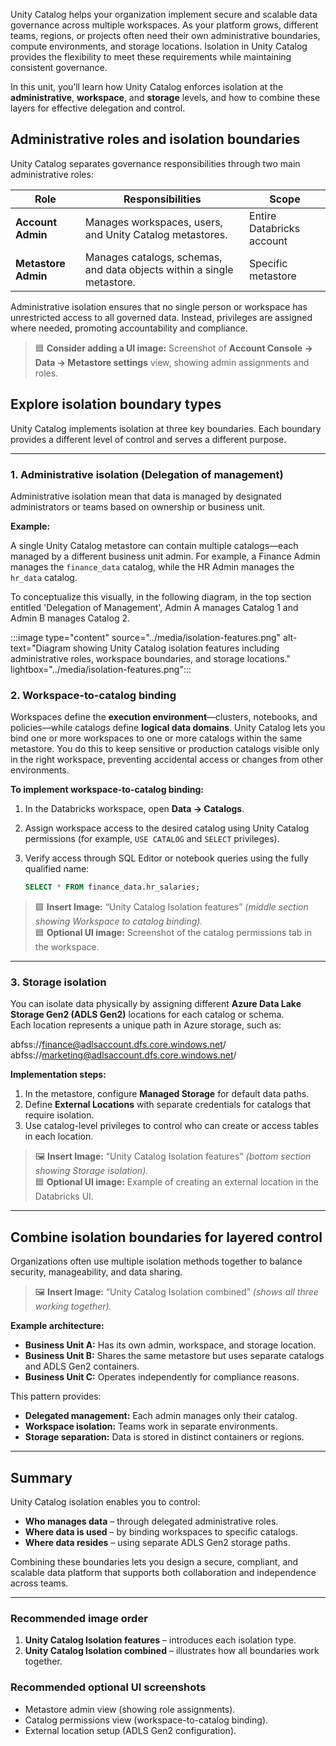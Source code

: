 Unity Catalog helps your organization implement secure and scalable data governance across multiple workspaces. As your platform grows, different teams, regions, or projects often need their own administrative boundaries, compute environments, and storage locations. Isolation in Unity Catalog provides the flexibility to meet these requirements while maintaining consistent governance.  

In this unit, you’ll learn how Unity Catalog enforces isolation at the **administrative**, **workspace**, and **storage** levels, and how to combine these layers for effective delegation and control.

## Administrative roles and isolation boundaries

Unity Catalog separates governance responsibilities through two main administrative roles:

| **Role** | **Responsibilities** | **Scope** |
|-----------|----------------------|------------|
| **Account Admin** | Manages workspaces, users, and Unity Catalog metastores. | Entire Databricks account |
| **Metastore Admin** | Manages catalogs, schemas, and data objects within a single metastore. | Specific metastore |

Administrative isolation ensures that no single person or workspace has unrestricted access to all governed data. Instead, privileges are assigned where needed, promoting accountability and compliance.

> 🟦 **Consider adding a UI image:** Screenshot of **Account Console → Data → Metastore settings** view, showing admin assignments and roles.

## Explore isolation boundary types

Unity Catalog implements isolation at three key boundaries. Each boundary provides a different level of control and serves a different purpose.

---

### 1. Administrative isolation (Delegation of management)

Administrative isolation mean that data is managed by designated administrators or teams based on ownership or business unit.

**Example:**

A single Unity Catalog metastore can contain multiple catalogs—each managed by a different business unit admin. For example, a Finance Admin manages the `finance_data` catalog, while the HR Admin manages the `hr_data` catalog.

To conceptualize this visually, in the following diagram, in the top section entitled 'Delegation of Management', Admin A manages Catalog 1 and Admin B manages Catalog 2.
 
:::image type="content" source="../media/isolation-features.png" alt-text="Diagram showing Unity Catalog isolation features including administrative roles, workspace boundaries, and storage locations." lightbox="../media/isolation-features.png":::

### 2. Workspace-to-catalog binding

Workspaces define the **execution environment**—clusters, notebooks, and policies—while catalogs define **logical data domains**. Unity Catalog lets you bind one or more workspaces to one or more catalogs within the same metastore. You do this to keep sensitive or production catalogs visible only in the right workspace, preventing accidental access or changes from other environments.

**To implement workspace-to-catalog binding:** 

1. In the Databricks workspace, open **Data → Catalogs**.  
2. Assign workspace access to the desired catalog using Unity Catalog permissions (for example, `USE CATALOG` and `SELECT` privileges).  
3. Verify access through SQL Editor or notebook queries using the fully qualified name:

    ```sql
    SELECT * FROM finance_data.hr_salaries;
    ```

> 🟩 **Insert Image:** “Unity Catalog Isolation features” *(middle section showing Workspace to catalog binding).*  
> 🟦 **Optional UI image:** Screenshot of the catalog permissions tab in the workspace.

---

### 3. Storage isolation

You can isolate data physically by assigning different **Azure Data Lake Storage Gen2 (ADLS Gen2)** locations for each catalog or schema.  
Each location represents a unique path in Azure storage, such as:

abfss://finance@adlsaccount.dfs.core.windows.net/
abfss://marketing@adlsaccount.dfs.core.windows.net/


**Implementation steps:**

1. In the metastore, configure **Managed Storage** for default data paths.  
2. Define **External Locations** with separate credentials for catalogs that require isolation.  
3. Use catalog-level privileges to control who can create or access tables in each location.

> 🖼️ **Insert Image:** “Unity Catalog Isolation features” *(bottom section showing Storage isolation).*  
> 🟦 **Optional UI image:** Example of creating an external location in the Databricks UI.

---

## Combine isolation boundaries for layered control

Organizations often use multiple isolation methods together to balance security, manageability, and data sharing.

> 🖼️ **Insert Image:** “Unity Catalog Isolation combined” *(shows all three working together).*

**Example architecture:**

- **Business Unit A:** Has its own admin, workspace, and storage location.  
- **Business Unit B:** Shares the same metastore but uses separate catalogs and ADLS Gen2 containers.  
- **Business Unit C:** Operates independently for compliance reasons.

This pattern provides:

- **Delegated management:** Each admin manages only their catalog.  
- **Workspace isolation:** Teams work in separate environments.  
- **Storage separation:** Data is stored in distinct containers or regions.

---

## Summary

Unity Catalog isolation enables you to control:

- **Who manages data** – through delegated administrative roles.  
- **Where data is used** – by binding workspaces to specific catalogs.  
- **Where data resides** – using separate ADLS Gen2 storage paths.

Combining these boundaries lets you design a secure, compliant, and scalable data platform that supports both collaboration and independence across teams.

---

### Recommended image order

1. **Unity Catalog Isolation features** – introduces each isolation type.  
2. **Unity Catalog Isolation combined** – illustrates how all boundaries work together.

### Recommended optional UI screenshots

- Metastore admin view (showing role assignments).  
- Catalog permissions view (workspace-to-catalog binding).  
- External location setup (ADLS Gen2 configuration).
